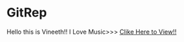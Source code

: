# GitRep

Hello this is Vineeth!!
I Love Music>>>
[Clike Here to View!!](https://polkam-vineeth.github.io/GitRep/sub1/pvk.html)

